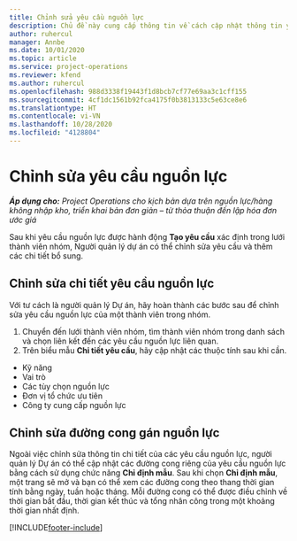 ```yaml
---
title: Chỉnh sửa yêu cầu nguồn lực
description: Chủ đề này cung cấp thông tin về cách cập nhật thông tin yêu cầu nguồn lực.
author: ruhercul
manager: Annbe
ms.date: 10/01/2020
ms.topic: article
ms.service: project-operations
ms.reviewer: kfend
ms.author: ruhercul
ms.openlocfilehash: 988d3338f19443f1d8bcb7cf77e69aa3c1cff155
ms.sourcegitcommit: 4cf1dc1561b92fca4175f0b3813133c5e63ce8e6
ms.translationtype: HT
ms.contentlocale: vi-VN
ms.lasthandoff: 10/28/2020
ms.locfileid: "4128804"
---
```

# <a name="edit-a-resource-requirement"></a>Chỉnh sửa yêu cầu nguồn lực

_**Áp dụng cho:** Project Operations cho kịch bản dựa trên nguồn lực/hàng không nhập kho, triển khai bản đơn giản – từ thỏa thuận đến lập hóa đơn ước giá_

Sau khi yêu cầu nguồn lực được hành động **Tạo yêu cầu** xác định trong lưới thành viên nhóm, Người quản lý dự án có thể chỉnh sửa yêu cầu và thêm các chi tiết bổ sung.

## <a name="edit-resource-requirement-details"></a>Chỉnh sửa chi tiết yêu cầu nguồn lực

Với tư cách là người quản lý Dự án, hãy hoàn thành các bước sau để chỉnh sửa yêu cầu nguồn lực của một thành viên trong nhóm.

1. Chuyển đến lưới thành viên nhóm, tìm thành viên nhóm trong danh sách và chọn liên kết đến các yêu cầu nguồn lực liên quan.
2. Trên biểu mẫu **Chi tiết yêu cầu**, hãy cập nhật các thuộc tính sau khi cần.

- Kỹ năng
- Vai trò
- Các tùy chọn nguồn lực
- Đơn vị tổ chức ưu tiên
- Công ty cung cấp nguồn lực

## <a name="edit-resource-assignment-contours"></a>Chỉnh sửa đường cong gán nguồn lực

Ngoài việc chỉnh sửa thông tin chi tiết của các yêu cầu nguồn lực, người quản lý Dự án có thể cập nhật các đường cong riêng của yêu cầu nguồn lực bằng cách sử dụng chức năng **Chỉ định mẫu**. Sau khi chọn **Chỉ định mẫu**, một trang sẽ mở và bạn có thể xem các đường cong theo thang thời gian tính bằng ngày, tuần hoặc tháng. Mỗi đường cong có thể được điều chỉnh về thời gian bắt đầu, thời gian kết thúc và tổng nhân công trong một khoảng thời gian nhất định.

[!INCLUDE[footer-include](../includes/footer-banner.md)]
